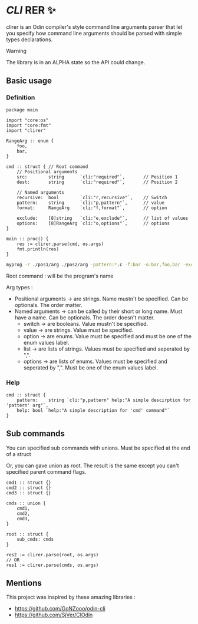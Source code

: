 # *CLI* RER ✨

clirer is an Odin compiler's style command line arguments parser that let you specify how command line arguments should be parsed with simple types declarations.

> [!WARNING]
> The library is in an ALPHA state so the API could change.

## Basic usage

### Definition

```odin
package main

import "core:os"
import "core:fmt"
import "clirer"

RangeArg :: enum {
	foo,
	bar,
}

cmd :: struct { // Root command 
	// Positional arguments
	src: 		string 		`cli:"required"`,		// Position 1
	dest: 		string  	`cli:"required"`,		// Position 2

	// Named arguments
	recursive: 	bool		`cli:"r,recursive"`,	// Switch
	pattern: 	string 		`cli:"p,pattern"`,		// value
	format: 	RangeArg 	`cli:"f,format"`,		// option

	exclude: 	[8]string 	`cli:"e,exclude"`,    	// list of values
	options: 	[8]RangeArg `cli:"o,options"`,    	// options
}

main :: proc() {
	res := clirer.parse(cmd, os.args)
	fmt.println(res)
}
```

```bash
myprog -r ./pos1/arg ./pos2/arg -pattern:*.c -f:bar -o:bar,foo,bar -exclude:foo.c,bar.c
```

Root command : will be the program's name

Arg types :

- Positional arguments 	-> are strings. Name mustn't be specified. Can be optionals. The order matter.
- Named arguments 		-> can be called by their short or long name. Must have a name. Can be optionals. The order doesn't matter.
	- switch  		-> are booleans. Value mustn't be specified.
	- value 		-> are strings. Value must be specified.
	- option 		-> are enums. Value must be specified and must be one of the enum values label.
	- list 			-> are lists of strings. Values must be specified and seperated by ",".
	- options 		-> are lists of enums. Values must be specified and seperated by ",". Must be one of the enum values label.

### Help

```odin
cmd :: struct { 
	pattern: 	string `cli:"p,pattern" help:"A simple descirption for 'pattern' arg"`,
	help: bool `help:"A simple description for 'cmd' command"`
}
```

## Sub commands

You can specified sub commands with unions. Must be specified at the end of a struct

Or, you can gave union as root. 
The result is the same except you can't specified parent command flags.

```odin
cmd1 :: struct {} 
cmd2 :: struct {}
cmd3 :: struct {}

cmds :: union {
	cmd1,
	cmd2,
	cmd3,
} 

root :: struct {
	sub_cmds: cmds
}

res2 := clirer.parse(root, os.args)
// OR
res1 := clirer.parse(cmds, os.args)
```

## Mentions

This project was inspired by these amazing libraries :

- https://github.com/GoNZooo/odin-cli
- https://github.com/SjVer/ClOdin
